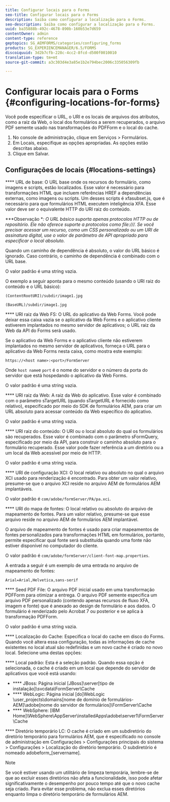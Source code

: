```yaml
---
title: Configurar locais para o Forms
seo-title: Configurar locais para o Forms
description: Saiba como configurar a localização para o Forms.
seo-description: Saiba como configurar a localização para o Forms.
uuid: ba35888b-492c-4678-890b-160b53e7d659
contentOwner: admin
content-type: reference
geptopics: SG_AEMFORMS/categories/configuring_forms
products: SG_EXPERIENCEMANAGER/6.5/FORMS
discoiquuid: 3d2b7cfb-228c-4cc2-8fcd-d500f0010010
translation-type: tm+mt
source-git-commit: a3c303d4e3a85e1b2e794bec2006c335056309fb

---
```



# Configurar locais para o Forms {#configuring-locations-for-forms}

Você pode especificar o URL, o URI e os locais de arquivos dos atributos, como a raiz da Web, o local dos formulários a serem recuperados, o arquivo PDF semente usado nas transformações do PDFForm e o local do cache.

1. No console de administração, clique em Serviços > Formulários.
1. Em Locais, especifique as opções apropriadas. As opções estão descritas abaixo.
1. Clique em Salvar.

## Configurações de locais {#locations-settings}

**** URL de base: O URL base onde os recursos do formulário, como imagens e scripts, estão localizados. Esse valor é necessário para transformações HTML que incluem referências HREF a dependências externas, como imagens ou scripts. Um desses scripts é xfasubset.js, que é necessário para que formulários HTML executem inteligência XFA. Esse valor deve ser o equivalente HTTP do URI raiz do conteúdo.

***Observação **: O URL básico suporta apenas protocolos HTTP ou de repositório. Ele não oferece suporte a protocolos como file:///. Se você precisar acessar um recurso, como um CSS personalizado ou um URI de assinatura digital, use o valor de parâmetro de API apropriado para especificar o local absoluto.*

Quando um caminho de dependência é absoluto, o valor do URL básico é ignorado. Caso contrário, o caminho de dependência é combinado com o URL base.

O valor padrão é uma string vazia.

O exemplo a seguir aponta para o mesmo conteúdo (usando o URI raiz do conteúdo e o URL básico):

`(ContentRootURI)/subdir/image1.jpg`

`(BaseURL)/subdir/image1.jpg`

**** URI raiz da Web FS: O URL do aplicativo da Web Forms. Você pode deixar essa caixa vazia se o aplicativo da Web Forms e o aplicativo cliente estiverem implantados no mesmo servidor de aplicativos; o URL raiz da Web da API do Forms será usado.

Se o aplicativo da Web Forms e o aplicativo cliente não estiverem implantados no mesmo servidor de aplicativos, forneça o URL para o aplicativo da Web Forms nesta caixa, como mostra este exemplo:

`https://<host name>:<port>/FormServer`

Onde `host name`e `port` é o nome do servidor e o número da porta do servidor que está hospedando o aplicativo da Web Forms.

O valor padrão é uma string vazia.

**** URI raiz da Web: A raiz da Web do aplicativo. Esse valor é combinado com o parâmetro sTargetURL (quando sTargetURL é fornecido como relativo), especificado por meio do SDK de formulários AEM, para criar um URL absoluto para acessar conteúdo da Web específico do aplicativo.

O valor padrão é uma string vazia.

**** URI raiz do conteúdo: O URI ou o local absoluto do qual os formulários são recuperados. Esse valor é combinado com o parâmetro sFormQuery, especificado por meio da API, para construir o caminho absoluto para o formulário recuperado. Esse valor pode fazer referência a um diretório ou a um local da Web acessível por meio de HTTP.

O valor padrão é uma string vazia.

**** URI de configuração XCI: O local relativo ou absoluto no qual o arquivo XCI usado para renderização é encontrado. Para obter um valor relativo, presume-se que o arquivo XCI reside no arquivo AEM de formulários AEM implantáveis.

O valor padrão é `com/adobe/formServer/PA/pa.xci`.

**** URI do mapa de fontes: O local relativo ou absoluto do arquivo de mapeamento de fontes. Para um valor relativo, presume-se que esse arquivo reside no arquivo AEM de formulários AEM implantável.

O arquivo de mapeamento de fontes é usado para criar mapeamentos de fontes personalizados para transformações HTML em formulários, portanto, permite especificar qual fonte será substituída quando uma fonte não estiver disponível no computador do cliente.

O valor padrão é `com/adobe/formServer/client-font-map.properties`.

A entrada a seguir é um exemplo de uma entrada no arquivo de mapeamento de fontes:

`Arial=Arial,Helvetica,sans-serif`

**** Seed PDF File: O arquivo PDF inicial usado em uma transformação PDFForm para otimizar a entrega. O arquivo PDF semente especifica um arquivo PDF personalizado (contendo apenas recursos de fluxo XFA, imagem e fonte) que é anexado ao design de formulário e aos dados. O formulário é renderizado pelo Acrobat 7 ou posterior e se aplica à transformação PDFForm.

O valor padrão é uma string vazia.

**** Localização do Cache: Especifica o local do cache em disco do Forms. Quando você altera essa configuração, todas as informações de cache existentes no local atual são redefinidas e um novo cache é criado no novo local. Selecione uma destas opções:

**** Local padrão: Esta é a seleção padrão. Quando essa opção é selecionada, o cache é criado em um local que depende do servidor de aplicativos que você está usando:

* **** JBoss: Página inicial [JBoss]\server\[tipo de instalação]\svcdata\FormServer\Cache
* **** WebLogic: Página inicial [do]WebLogic \user_projects\domains\[nome de domínio de formulários-AEM]\adobe\[nome do servidor de formulários]\FormServer\Cache
* **** WebSphere: [IBM Home]\WebSphere\AppServer\installedApps\adobe\server1\FormServer\Cache

**** Diretório temporário LC: O cache é criado em um subdiretório do diretório temporário para formulários AEM, que é especificado no console de administração em Configurações > Configurações principais do sistema > Configurações > Localização do diretório temporário. O subdiretório é nomeado adobeform_[servername].

>[!NOTE]
>
>Se você estiver usando um utilitário de limpeza temporária, lembre-se de que ao excluir esses diretórios não afeta a funcionalidade, isso pode afetar significativamente o desempenho por pouco tempo até que o novo cache seja criado. Para evitar esse problema, não exclua esses diretórios enquanto limpa o diretório temporário de formulários AEM.

